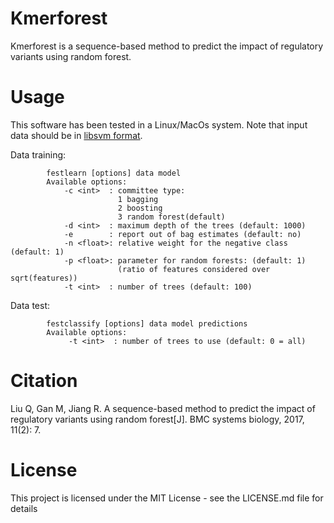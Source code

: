 # Kmerforest
Kmerforest is a sequence-based method to predict the impact of regulatory variants using random forest.

# Usage
This software has been tested in a Linux/MacOs system.
Note that input data should be in [libsvm format](https://www.csie.ntu.edu.tw/~cjlin/libsvm/).

Data training:

            festlearn [options] data model
            Available options:
                -c <int>  : committee type:
                            1 bagging
                            2 boosting 
                            3 random forest(default)
                -d <int>  : maximum depth of the trees (default: 1000)
                -e        : report out of bag estimates (default: no)
                -n <float>: relative weight for the negative class (default: 1)
                -p <float>: parameter for random forests: (default: 1)
                            (ratio of features considered over sqrt(features))
                -t <int>  : number of trees (default: 100)

Data test:

            festclassify [options] data model predictions
            Available options:
                 -t <int>  : number of trees to use (default: 0 = all)

# Citation
Liu Q, Gan M, Jiang R. A sequence-based method to predict the impact of regulatory variants using random forest[J]. BMC systems biology, 2017, 11(2): 7.

# License
This project is licensed under the MIT License - see the LICENSE.md file for details
